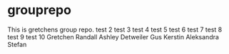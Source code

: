 # grouprepo
This is gretchens group repo. 
test 2
test 3
test 4
test 5
test 6
test 7
test 8
test 9
test 10
Gretchen
Randall
Ashley
Detweiler
Gus
Kerstin
Aleksandra
Stefan
